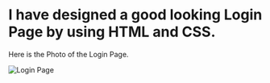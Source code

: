 # I have designed a good looking Login Page by using HTML and CSS.

Here is the Photo of the Login Page.

![Login Page](https://user-images.githubusercontent.com/107243584/207623381-8bee30c6-fa5d-41a1-8e4e-9e793bc8caba.png)
 
